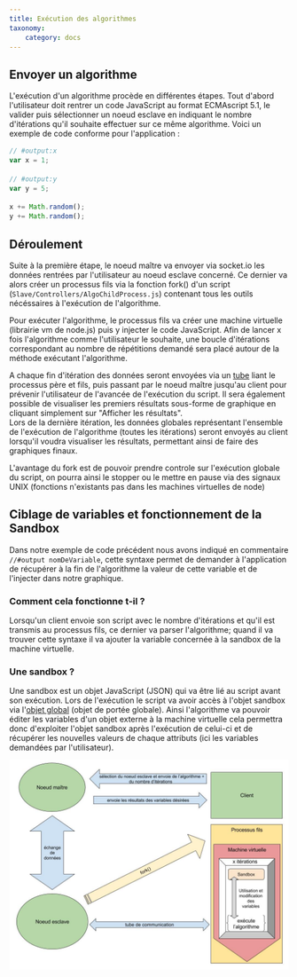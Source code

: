 ```yaml
---
title: Exécution des algorithmes
taxonomy:
    category: docs
---
```


## Envoyer un algorithme
L'exécution d'un algorithme procède en différentes étapes. Tout d'abord l'utilisateur doit rentrer un code JavaScript au format ECMAscript 5.1, le valider puis sélectionner un noeud esclave en indiquant le nombre d'itérations qu'il souhaite effectuer sur ce même algorithme.
Voici un exemple de code conforme pour l'application : 
```javascript
// #output:x
var x = 1;

// #output:y
var y = 5;

x += Math.random();
y += Math.random();

```


## Déroulement
Suite à la première étape, le noeud maître va envoyer via socket.io les données rentrées par l'utilisateur au noeud esclave concerné. Ce dernier va alors créer un processus fils via la fonction fork() d'un script (`Slave/Controllers/AlgoChildProcess.js`) contenant tous les outils nécéssaires à l'exécution de l'algorithme. 

Pour exécuter l'algorithme, le processus fils va créer une machine virtuelle (librairie vm de node.js) puis y injecter le code JavaScript. 
Afin de lancer x fois l'algorithme comme l'utilisateur le souhaite, une boucle d'itérations correspondant au nombre de répétitions demandé sera placé autour de la méthode exécutant l'algorithme.

A chaque fin d'itération des données seront envoyées via un [tube](https://fr.wikipedia.org/wiki/Tube_(shell)) liant le processus père et fils, puis passant par le noeud maître jusqu'au client pour prévenir l'utilisateur de l'avancée de l'exécution du script. Il sera également possible de visualiser les premiers résultats sous-forme de graphique en cliquant simplement sur "Afficher les résultats". <br>
Lors de la dernière itération, les données globales représentant l'ensemble de l'exécution de l'algorithme (toutes les itérations) seront envoyés au client lorsqu'il voudra visualiser les résultats, permettant ainsi de faire des graphiques finaux.

L'avantage du fork est de pouvoir prendre controle sur l'exécution globale du script, on pourra ainsi le stopper ou le mettre en pause via des signaux UNIX (fonctions n'existants pas dans les machines virtuelles de node)


## Ciblage de variables et fonctionnement de la Sandbox
Dans notre exemple de code précédent nous avons indiqué en commentaire ``` //#output nomDeVariable ```, cette syntaxe permet de demander à l'application de récupérer à la fin de l'algorithme la valeur de cette variable et de l'injecter dans notre graphique.

### Comment cela fonctionne t-il ?
Lorsqu'un client envoie son script avec le nombre d'itérations et qu'il est transmis au processus fils, ce dernier va parser l'algorithme; quand il va trouver cette syntaxe il va ajouter la variable concernée à la sandbox de la machine virtuelle.

### Une sandbox ?
Une sandbox est un objet JavaScript (JSON) qui va être lié au script avant son exécution. Lors de l'exécution le script va avoir accès à l'objet sandbox via l'[objet global](https://developer.mozilla.org/fr/docs/Web/JavaScript/Reference/Objets_globaux) (objet de portée globale). Ainsi l'algorithme va pouvoir éditer les variables d'un objet externe à la machine virtuelle cela permettra donc d'exploiter l'objet sandbox après l'exécution de celui-ci et de récupérer les nouvelles valeurs de chaque attributs (ici les variables demandées par l'utilisateur).

![](diagram.jpg)

